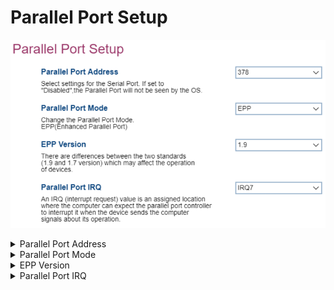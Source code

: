 # Parallel Port Setup #

<!-- MODEL: S only -->

![](./img/thinkcenter_parallel_port_setup.png)
<details><summary>Parallel Port Address</summary>

Options:

1.  **378** - enables logical parallel port 378. Default.
2.  278 - enables logical parallel port 278.
3.  Disabled - disables the parallel port. The parallel port will not be seen by the OS.

<!-- TODO: add WMI -->
</details>

<details><summary>Parallel Port Mode</summary>

The parallel port mode has only one value: EPP (Enhanced Parallel Port).

<!-- TODO: add WMI -->
</details>

<details><summary>EPP Version</summary>
Version of the EPP (Enhanced Parallel Port) standard used.

Options:

1.  **1.9** - enables version 1.9. Default.
2.  1.7 - enables version 1.7.

<!-- TODO: add WMI -->
**Note** Version 1.7 is supported as an optional setting for backward compatibility with older devices. There are differences between versions 1.9 and 1.7 which may affect the operation of devices.

</details>

<details><summary>Parallel Port IRQ</summary>
Settings for the IRQ (Interrupt Request) line.

Options:

1.  **IRQ7** - enables interrupt line 7. Default.
2.  IRQ 5 - enables interrupt line 5.

<!-- TODO: add WMI -->
</details>
